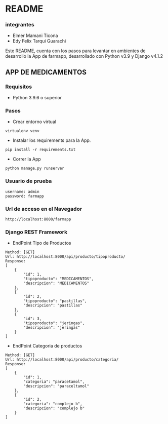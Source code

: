 # README #
### integrantes
* Elmer Mamani Ticona
* Edy Felix Tarqui Guarachi

Este README, cuenta con los pasos para levantar en ambientes de desarrollo la App de farmapp, desarrollado con Python v3.9 y Django v4.1.2

## APP DE MEDICAMENTOS ##
### Requisitos ###

* Python 3.9.6 o superior

### Pasos ###

* Crear entorno virtual
```commandline
virtualenv venv
```
* Instalar los requirements para la App.
```commandline
pip install -r requirements.txt
```
* Correr la App 
```commandline
python manage.py runserver
```
### Usuario de prueba ###
```commandline
username: admin
password: farmapp
```
### Url de acceso en el Navegador
```commandline
http://localhost:8000/farmapp
```
### Django REST Framework
* EndPoint Tipo de Productos
```commandline
Method: [GET]
Url: http://localhost:8000/api/producto/tipoproducto/
Response:
[
    {
        "id": 1,
        "tipoproducto": "MEDICAMENTOS",
        "descripcion": "MEDICAMENTOS"
    },
    {
        "id": 2,
        "tipoproducto": "pastillas",
        "descripcion": "pastillas"
    },
    {
        "id": 3,
        "tipoproducto": "jeringas",
        "descripcion": "jeringas"
    }
]
```
* EndPoint Categoria de productos
```commandline
Method: [GET]
Url: http://localhost:8000/api/producto/categoria/
Response:
[
    {
        "id": 1,
        "categoria": "paracetamol",
        "descripcion": "paraceltamol"
    },
    {
        "id": 2,
        "categoria": "complejo b",
        "descripcion": "complejo b"
    }
]
```

